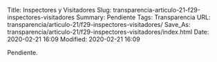 Title: Inspectores y Visitadores
Slug: transparencia-articulo-21-f29-inspectores-visitadores
Summary: Pendiente
Tags: Transparencia
URL: transparencia/articulo-21/f29-inspectores-visitadores/
Save_As: transparencia/articulo-21/f29-inspectores-visitadores/index.html
Date: 2020-02-21 16:09
Modified: 2020-02-21 16:09


Pendiente.
